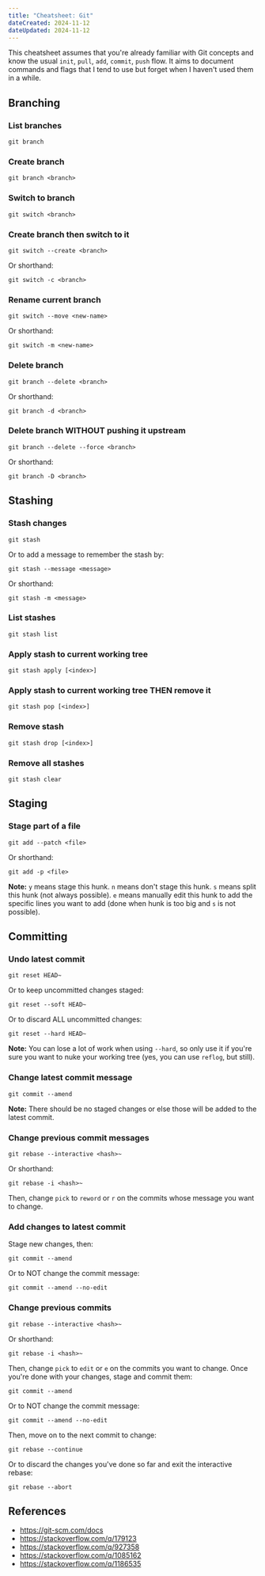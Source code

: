 ```yaml
---
title: "Cheatsheet: Git"
dateCreated: 2024-11-12
dateUpdated: 2024-11-12
---
```


This cheatsheet assumes that you're already familiar with Git concepts and know the usual `init`, `pull`, `add`, `commit`, `push` flow. It aims to document commands and flags that I tend to use but forget when I haven't used them in a while.

## Branching

### List branches

```console
git branch
```

### Create branch

```console
git branch <branch>
```

### Switch to branch

```console
git switch <branch>
```

### Create branch then switch to it

```console
git switch --create <branch>
```

Or shorthand:

```console
git switch -c <branch>
```

### Rename current branch

```console
git switch --move <new-name>
```

Or shorthand:

```console
git switch -m <new-name>
```

### Delete branch

```console
git branch --delete <branch>
```

Or shorthand:

```console
git branch -d <branch>
```

### Delete branch WITHOUT pushing it upstream

```console
git branch --delete --force <branch>
```

Or shorthand:

```console
git branch -D <branch>
```

## Stashing

### Stash changes

```console
git stash
```

Or to add a message to remember the stash by:

```console
git stash --message <message>
```

Or shorthand:

```console
git stash -m <message>
```

### List stashes

```console
git stash list
```

### Apply stash to current working tree

```console
git stash apply [<index>]
```

### Apply stash to current working tree THEN remove it

```console
git stash pop [<index>]
```

### Remove stash

```console
git stash drop [<index>]
```

### Remove all stashes

```console
git stash clear
```

## Staging

### Stage part of a file

```console
git add --patch <file>
```

Or shorthand:

```console
git add -p <file>
```

**Note:** `y` means stage this hunk. `n` means don't stage this hunk. `s` means split this hunk (not always possible). `e` means manually edit this hunk to add the specific lines you want to add (done when hunk is too big and `s` is not possible).

## Committing

### Undo latest commit

```console
git reset HEAD~
```

Or to keep uncommitted changes staged:

```console
git reset --soft HEAD~
```

Or to discard ALL uncommitted changes:

```console
git reset --hard HEAD~
```

**Note:** You can lose a lot of work when using `--hard`, so only use it if you're sure you want to nuke your working tree (yes, you can use `reflog`, but still).

### Change latest commit message

```console
git commit --amend
```

**Note:** There should be no staged changes or else those will be added to the latest commit.

### Change previous commit messages

```console
git rebase --interactive <hash>~
```

Or shorthand:

```console
git rebase -i <hash>~
```

Then, change `pick` to `reword` or `r` on the commits whose message you want to change.

### Add changes to latest commit

Stage new changes, then:

```console
git commit --amend
```

Or to NOT change the commit message:

```console
git commit --amend --no-edit
```

### Change previous commits

```console
git rebase --interactive <hash>~
```

Or shorthand:

```console
git rebase -i <hash>~
```

Then, change `pick` to `edit` or `e` on the commits you want to change. Once you're done with your changes, stage and commit them:

```console
git commit --amend
```

Or to NOT change the commit message:

```console
git commit --amend --no-edit
```

Then, move on to the next commit to change:

```console
git rebase --continue
```

Or to discard the changes you've done so far and exit the interactive rebase:

```console
git rebase --abort
```

## References

- <https://git-scm.com/docs>
- <https://stackoverflow.com/q/179123>
- <https://stackoverflow.com/q/927358>
- <https://stackoverflow.com/q/1085162>
- <https://stackoverflow.com/q/1186535>
